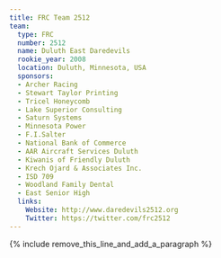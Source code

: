 ```yaml
---
title: FRC Team 2512
team:
  type: FRC
  number: 2512
  name: Duluth East Daredevils
  rookie_year: 2008
  location: Duluth, Minnesota, USA
  sponsors:
  - Archer Racing
  - Stewart Taylor Printing
  - Tricel Honeycomb
  - Lake Superior Consulting
  - Saturn Systems
  - Minnesota Power
  - F.I.Salter
  - National Bank of Commerce
  - AAR Aircraft Services Duluth
  - Kiwanis of Friendly Duluth
  - Krech Ojard & Associates Inc.
  - ISD 709
  - Woodland Family Dental
  - East Senior High
  links:
    Website: http://www.daredevils2512.org
    Twitter: https://twitter.com/frc2512
---
```


{% include remove_this_line_and_add_a_paragraph %}